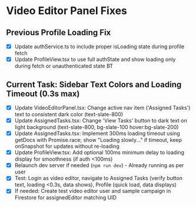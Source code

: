 # Video Editor Panel Fixes

## Previous Profile Loading Fix
- [x] Update authService.ts to include proper isLoading state during profile fetch
- [x] Update ProfileView.tsx to use full authState and show loading only during fetch or unauthenticated state
BT 
## Current Task: Sidebar Text Colors and Loading Timeout (0.3s max)
- [x] Update VideoEditorPanel.tsx: Change active nav item ('Assigned Tasks') text to consistent dark color (text-slate-800)
- [x] Update AssignedTasks.tsx: Change 'View Tasks' button to dark text on light background (text-slate-800, bg-slate-100 hover:bg-slate-200)
- [x] Update AssignedTasks.tsx: Implement 300ms loading timeout using getDocs with Promise.race; show "Loading slowly..." if timeout, keep onSnapshot for updates without re-loading
- [x] Update ProfileView.tsx: Add optional 100ms minimum delay to loading display for smoothness (if auth <100ms)
- [x] Relaunch dev server if needed (`npm run dev`) - Already running as per user
- [x] Test: Login as video editor, navigate to Assigned Tasks (verify button text, loading <0.3s, data shows), Profile (quick load, data displays)
- [x] If needed: Create test video editor user and sample campaign in Firestore for assignedEditor matching UID
